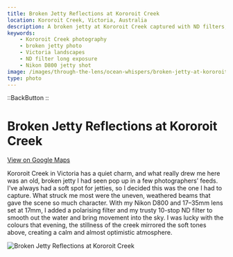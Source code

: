 ```yaml
---
title: Broken Jetty Reflections at Kororoit Creek
location: Kororoit Creek, Victoria, Australia
description: A broken jetty at Kororoit Creek captured with ND filters, soft skies, and still waters—turning decay into a peaceful moment full of optimism.
keywords:
    - Kororoit Creek photography
    - broken jetty photo
    - Victoria landscapes
    - ND filter long exposure
    - Nikon D800 jetty shot
image: /images/through-the-lens/ocean-whispers/broken-jetty-at-kororoit-creek.jpg
type: photo
---
```


::BackButton
::

# Broken Jetty Reflections at Kororoit Creek

<a href="https://www.google.com/maps/search/?api=1&query=Kororoit+Creek+Historic+Fishing+Village,+Victoria,+Australia" target="_blank" rel="noopener noreferrer">View on Google Maps</a>

Kororoit Creek in Victoria has a quiet charm, and what really drew me here was an old, broken jetty I had seen pop up in a few photographers’ feeds. I’ve always had a soft spot for jetties, so I decided this was the one I had to capture. What struck me most were the uneven, weathered beams that gave the scene so much character. With my Nikon D800 and 17–35mm lens set at 17mm, I added a polarising filter and my trusty 10-stop ND filter to smooth out the water and bring movement into the sky. I was lucky with the colours that evening, the stillness of the creek mirrored the soft tones above, creating a calm and almost optimistic atmosphere.

![Broken Jetty Reflections at Kororoit Creek](/images/through-the-lens/ocean-whispers/broken-jetty-at-kororoit-creek.jpg)

<div class="mb-8"></div>
